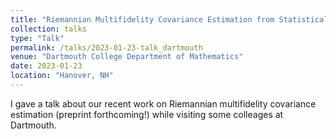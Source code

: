 ```yaml
---
title: "Riemannian Multifidelity Covariance Estimation from Statistically Coupled Observations"
collection: talks
type: "Talk"
permalink: /talks/2023-01-23-talk_dartmouth
venue: "Dartmouth College Department of Mathematics"
date: 2023-01-23
location: "Hanover, NH"
---
```


I gave a talk about our recent work on Riemannian multifidelity covariance estimation (preprint forthcoming!) while visiting some colleages at Dartmouth. 
